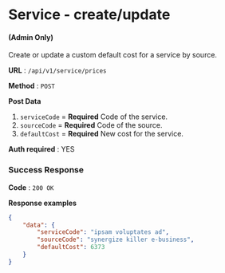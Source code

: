 # Service - create/update

#### (**Admin Only**)

Create or update a custom default cost for a service by source.

**URL** : `/api/v1/service/prices`

**Method** : `POST`

**Post Data**

1. `serviceCode` = **Required** Code of the service.
2. `sourceCode`	= **Required** Code of the source.
3. `defaultCost` = **Required** New cost for the service.


**Auth required** : YES

### Success Response

**Code** : `200 OK`

**Response examples**

```json
{
	"data": {
		"serviceCode": "ipsam voluptates ad",
		"sourceCode": "synergize killer e-business",
		"defaultCost": 6373
	}
}
```
